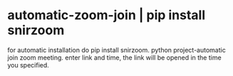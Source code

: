 # automatic-zoom-join | pip install snirzoom
for automatic installation do pip install snirzoom.
python project-automatic join zoom meeting. enter link and time, the link will be opened in the time you specified.
